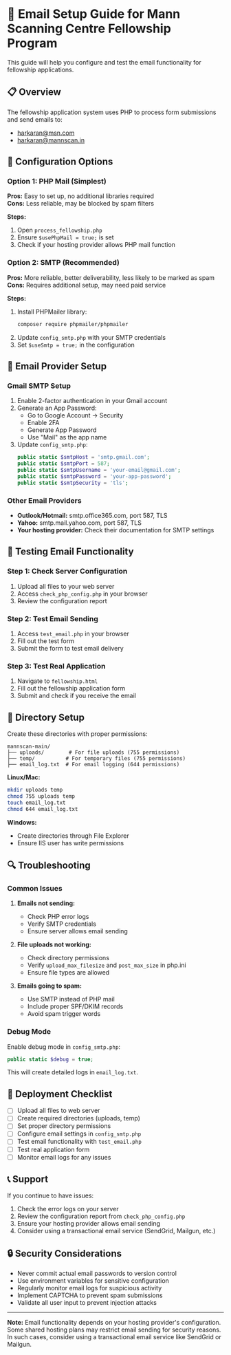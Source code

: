 # 📧 Email Setup Guide for Mann Scanning Centre Fellowship Program

This guide will help you configure and test the email functionality for fellowship applications.

## 📋 Overview

The fellowship application system uses PHP to process form submissions and send emails to:
- harkaran@msn.com
- harkaran@mannscan.in

## 🔧 Configuration Options

### Option 1: PHP Mail (Simplest)
**Pros:** Easy to set up, no additional libraries required  
**Cons:** Less reliable, may be blocked by spam filters

**Steps:**
1. Open `process_fellowship.php`
2. Ensure `$usePhpMail = true;` is set
3. Check if your hosting provider allows PHP mail function

### Option 2: SMTP (Recommended)
**Pros:** More reliable, better deliverability, less likely to be marked as spam  
**Cons:** Requires additional setup, may need paid service

**Steps:**
1. Install PHPMailer library:
   ```bash
   composer require phpmailer/phpmailer
   ```
2. Update `config_smtp.php` with your SMTP credentials
3. Set `$useSmtp = true;` in the configuration

## 📧 Email Provider Setup

### Gmail SMTP Setup
1. Enable 2-factor authentication in your Gmail account
2. Generate an App Password:
   - Go to Google Account → Security
   - Enable 2FA
   - Generate App Password
   - Use "Mail" as the app name
3. Update `config_smtp.php`:
   ```php
   public static $smtpHost = 'smtp.gmail.com';
   public static $smtpPort = 587;
   public static $smtpUsername = 'your-email@gmail.com';
   public static $smtpPassword = 'your-app-password';
   public static $smtpSecurity = 'tls';
   ```

### Other Email Providers
- **Outlook/Hotmail:** smtp.office365.com, port 587, TLS
- **Yahoo:** smtp.mail.yahoo.com, port 587, TLS
- **Your hosting provider:** Check their documentation for SMTP settings

## 🧪 Testing Email Functionality

### Step 1: Check Server Configuration
1. Upload all files to your web server
2. Access `check_php_config.php` in your browser
3. Review the configuration report

### Step 2: Test Email Sending
1. Access `test_email.php` in your browser
2. Fill out the test form
3. Submit the form to test email delivery

### Step 3: Test Real Application
1. Navigate to `fellowship.html`
2. Fill out the fellowship application form
3. Submit and check if you receive the email

## 📁 Directory Setup

Create these directories with proper permissions:
```
mannscan-main/
├── uploads/        # For file uploads (755 permissions)
├── temp/          # For temporary files (755 permissions)
├── email_log.txt  # For email logging (644 permissions)
```

**Linux/Mac:**
```bash
mkdir uploads temp
chmod 755 uploads temp
touch email_log.txt
chmod 644 email_log.txt
```

**Windows:**
- Create directories through File Explorer
- Ensure IIS user has write permissions

## 🔍 Troubleshooting

### Common Issues

1. **Emails not sending:**
   - Check PHP error logs
   - Verify SMTP credentials
   - Ensure server allows email sending

2. **File uploads not working:**
   - Check directory permissions
   - Verify `upload_max_filesize` and `post_max_size` in php.ini
   - Ensure file types are allowed

3. **Emails going to spam:**
   - Use SMTP instead of PHP mail
   - Include proper SPF/DKIM records
   - Avoid spam trigger words

### Debug Mode

Enable debug mode in `config_smtp.php`:
```php
public static $debug = true;
```

This will create detailed logs in `email_log.txt`.

## 🚀 Deployment Checklist

- [ ] Upload all files to web server
- [ ] Create required directories (uploads, temp)
- [ ] Set proper directory permissions
- [ ] Configure email settings in `config_smtp.php`
- [ ] Test email functionality with `test_email.php`
- [ ] Test real application form
- [ ] Monitor email logs for any issues

## 📞 Support

If you continue to have issues:
1. Check the error logs on your server
2. Review the configuration report from `check_php_config.php`
3. Ensure your hosting provider allows email sending
4. Consider using a transactional email service (SendGrid, Mailgun, etc.)

## 🔒 Security Considerations

- Never commit actual email passwords to version control
- Use environment variables for sensitive configuration
- Regularly monitor email logs for suspicious activity
- Implement CAPTCHA to prevent spam submissions
- Validate all user input to prevent injection attacks

---

**Note:** Email functionality depends on your hosting provider's configuration. Some shared hosting plans may restrict email sending for security reasons. In such cases, consider using a transactional email service like SendGrid or Mailgun.